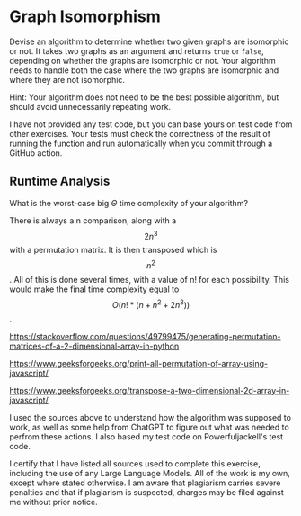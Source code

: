 # Graph Isomorphism

Devise an algorithm to determine whether two given graphs are isomorphic or not.
It takes two graphs as an argument and returns `true` or `false`, depending on
whether the graphs are isomorphic or not. Your algorithm needs to handle both
the case where the two graphs are isomorphic and where they are not isomorphic.

Hint: Your algorithm does not need to be the best possible algorithm, but should
avoid unnecessarily repeating work.

I have not provided any test code, but you can base yours on test code from
other exercises. Your tests must check the correctness of the result of running
the function and run automatically when you commit through a GitHub action.

## Runtime Analysis

What is the worst-case big $\Theta$ time complexity of your algorithm?

There is always a n comparison, along with a $$2n^3$$ with a permutation matrix. It is then transposed which is $$n^2$$. All of this is done several times, with a value of n! for each possibility. This would make the final time complexity equal to $$O(n! * (n + n^2 + 2n^3))$$.

https://stackoverflow.com/questions/49799475/generating-permutation-matrices-of-a-2-dimensional-array-in-python

https://www.geeksforgeeks.org/print-all-permutation-of-array-using-javascript/

https://www.geeksforgeeks.org/transpose-a-two-dimensional-2d-array-in-javascript/

I used the sources above to understand how the algorithm was supposed to work, as well as some help from ChatGPT to figure out what was needed to perfrom these actions. I also based my test code on Powerfuljackell's test code.

I certify that I have listed all sources used to complete this exercise, including the use of any Large Language Models. All of the work is my own, except where stated otherwise. I am aware that plagiarism carries severe penalties and that if plagiarism is suspected, charges may be filed against me without prior notice.
